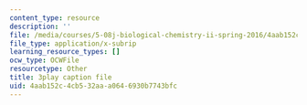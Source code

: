 ```yaml
---
content_type: resource
description: ''
file: /media/courses/5-08j-biological-chemistry-ii-spring-2016/4aab152c4cb532aaa0646930b7743bfc_w4nmIfPJe9E.srt
file_type: application/x-subrip
learning_resource_types: []
ocw_type: OCWFile
resourcetype: Other
title: 3play caption file
uid: 4aab152c-4cb5-32aa-a064-6930b7743bfc
---
```

